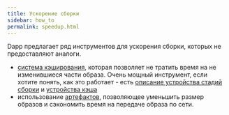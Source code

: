```yaml
---
title: Ускорение сборки
sidebar: how_to
permalink: speedup.html
---
```


Dapp предлагает ряд инструментов для ускорения сборки, которых не предоставляют аналоги.

- [система кэширования](stages.html), которая позволяет не тратить время на не изменившиеся части образа. Очень мощный инструмент, если хотите понять, как это работает - есть [описание устройства стадий сборки](stages_arhitecture.html) и [устройства кэша](cache_for_advanced_build.html)
- использование [артефактов](artifact.html), позволяющее уменьшить размер образов и сэкономить время на передаче образа по сети.